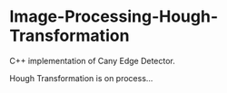 # Image-Processing-Hough-Transformation

C++ implementation of Cany Edge Detector.

Hough Transformation is on process...
